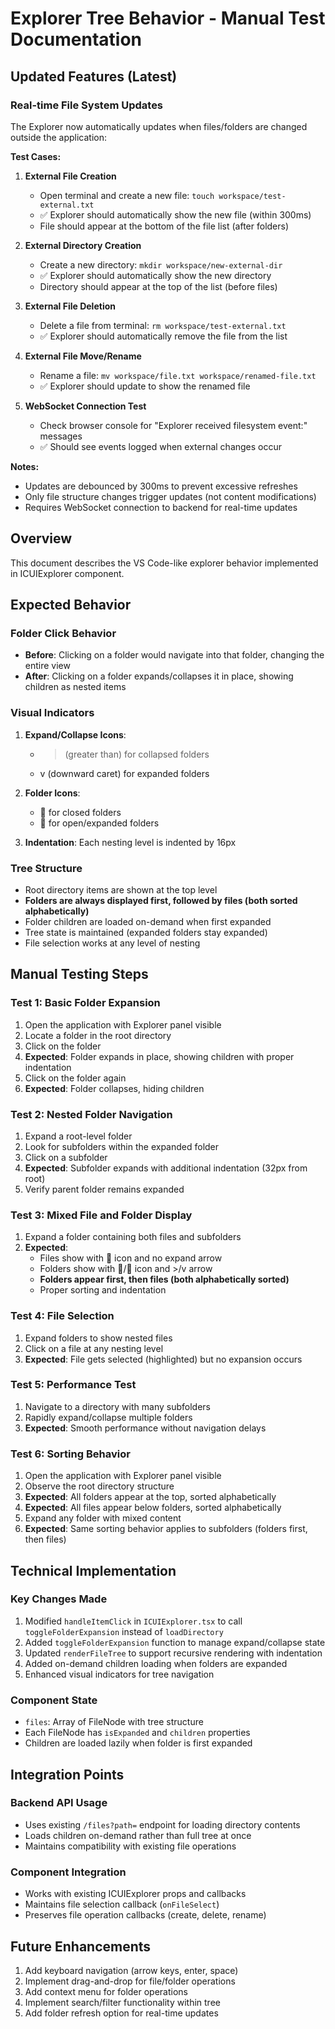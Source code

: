# Explorer Tree Behavior - Manual Test Documentation

## Updated Features (Latest)

### Real-time File System Updates
The Explorer now automatically updates when files/folders are changed outside the application:

**Test Cases:**
1. **External File Creation**
   - Open terminal and create a new file: `touch workspace/test-external.txt`
   - ✅ Explorer should automatically show the new file (within 300ms)
   - File should appear at the bottom of the file list (after folders)

2. **External Directory Creation**
   - Create a new directory: `mkdir workspace/new-external-dir`
   - ✅ Explorer should automatically show the new directory
   - Directory should appear at the top of the list (before files)

3. **External File Deletion**
   - Delete a file from terminal: `rm workspace/test-external.txt`
   - ✅ Explorer should automatically remove the file from the list

4. **External File Move/Rename**
   - Rename a file: `mv workspace/file.txt workspace/renamed-file.txt`
   - ✅ Explorer should update to show the renamed file

5. **WebSocket Connection Test**
   - Check browser console for "Explorer received filesystem event:" messages
   - ✅ Should see events logged when external changes occur

**Notes:**
- Updates are debounced by 300ms to prevent excessive refreshes
- Only file structure changes trigger updates (not content modifications)
- Requires WebSocket connection to backend for real-time updates

## Overview
This document describes the VS Code-like explorer behavior implemented in ICUIExplorer component.

## Expected Behavior

### Folder Click Behavior
- **Before**: Clicking on a folder would navigate into that folder, changing the entire view
- **After**: Clicking on a folder expands/collapses it in place, showing children as nested items

### Visual Indicators
1. **Expand/Collapse Icons**: 
   - > (greater than) for collapsed folders
   - v (downward caret) for expanded folders

2. **Folder Icons**:
   - 📁 for closed folders
   - 📂 for open/expanded folders

3. **Indentation**: Each nesting level is indented by 16px

### Tree Structure
- Root directory items are shown at the top level
- **Folders are always displayed first, followed by files (both sorted alphabetically)**
- Folder children are loaded on-demand when first expanded
- Tree state is maintained (expanded folders stay expanded)
- File selection works at any level of nesting

## Manual Testing Steps

### Test 1: Basic Folder Expansion
1. Open the application with Explorer panel visible
2. Locate a folder in the root directory
3. Click on the folder
4. **Expected**: Folder expands in place, showing children with proper indentation
5. Click on the folder again
6. **Expected**: Folder collapses, hiding children

### Test 2: Nested Folder Navigation
1. Expand a root-level folder
2. Look for subfolders within the expanded folder
3. Click on a subfolder
4. **Expected**: Subfolder expands with additional indentation (32px from root)
5. Verify parent folder remains expanded

### Test 3: Mixed File and Folder Display
1. Expand a folder containing both files and subfolders
2. **Expected**: 
   - Files show with 📄 icon and no expand arrow
   - Folders show with 📁/📂 icon and >/v arrow
   - **Folders appear first, then files (both alphabetically sorted)**
   - Proper sorting and indentation

### Test 4: File Selection
1. Expand folders to show nested files
2. Click on a file at any nesting level
3. **Expected**: File gets selected (highlighted) but no expansion occurs

### Test 5: Performance Test
1. Navigate to a directory with many subfolders
2. Rapidly expand/collapse multiple folders
3. **Expected**: Smooth performance without navigation delays

### Test 6: Sorting Behavior
1. Open the application with Explorer panel visible
2. Observe the root directory structure
3. **Expected**: All folders appear at the top, sorted alphabetically
4. **Expected**: All files appear below folders, sorted alphabetically
5. Expand any folder with mixed content
6. **Expected**: Same sorting behavior applies to subfolders (folders first, then files)

## Technical Implementation

### Key Changes Made
1. Modified `handleItemClick` in `ICUIExplorer.tsx` to call `toggleFolderExpansion` instead of `loadDirectory`
2. Added `toggleFolderExpansion` function to manage expand/collapse state
3. Updated `renderFileTree` to support recursive rendering with indentation
4. Added on-demand children loading when folders are expanded
5. Enhanced visual indicators for tree navigation

### Component State
- `files`: Array of FileNode with tree structure
- Each FileNode has `isExpanded` and `children` properties
- Children are loaded lazily when folder is first expanded

## Integration Points

### Backend API Usage
- Uses existing `/files?path=` endpoint for loading directory contents
- Loads children on-demand rather than full tree at once
- Maintains compatibility with existing file operations

### Component Integration
- Works with existing ICUIExplorer props and callbacks
- Maintains file selection callback (`onFileSelect`)
- Preserves file operation callbacks (create, delete, rename)

## Future Enhancements
1. Add keyboard navigation (arrow keys, enter, space)
2. Implement drag-and-drop for file/folder operations
3. Add context menu for folder operations
4. Implement search/filter functionality within tree
5. Add folder refresh option for real-time updates
